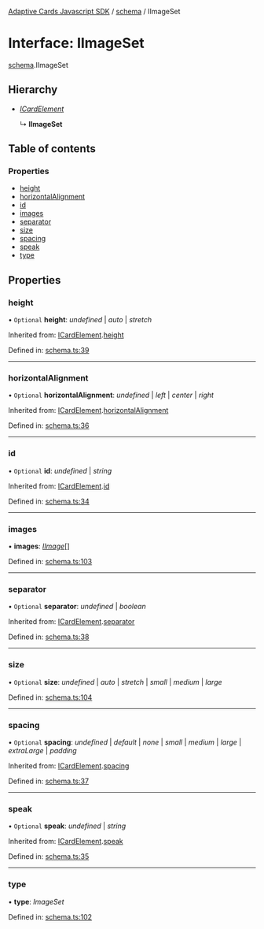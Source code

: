 [Adaptive Cards Javascript SDK](../README.md) / [schema](../modules/schema.md) / IImageSet

# Interface: IImageSet

[schema](../modules/schema.md).IImageSet

## Hierarchy

- [_ICardElement_](schema.icardelement.md)

  ↳ **IImageSet**

## Table of contents

### Properties

- [height](schema.iimageset.md#height)
- [horizontalAlignment](schema.iimageset.md#horizontalalignment)
- [id](schema.iimageset.md#id)
- [images](schema.iimageset.md#images)
- [separator](schema.iimageset.md#separator)
- [size](schema.iimageset.md#size)
- [spacing](schema.iimageset.md#spacing)
- [speak](schema.iimageset.md#speak)
- [type](schema.iimageset.md#type)

## Properties

### height

• `Optional` **height**: _undefined_ \| _auto_ \| _stretch_

Inherited from: [ICardElement](schema.icardelement.md).[height](schema.icardelement.md#height)

Defined in: [schema.ts:39](https://github.com/microsoft/AdaptiveCards/blob/0938a1f10/source/nodejs/adaptivecards/src/schema.ts#L39)

---

### horizontalAlignment

• `Optional` **horizontalAlignment**: _undefined_ \| _left_ \| _center_ \| _right_

Inherited from: [ICardElement](schema.icardelement.md).[horizontalAlignment](schema.icardelement.md#horizontalalignment)

Defined in: [schema.ts:36](https://github.com/microsoft/AdaptiveCards/blob/0938a1f10/source/nodejs/adaptivecards/src/schema.ts#L36)

---

### id

• `Optional` **id**: _undefined_ \| _string_

Inherited from: [ICardElement](schema.icardelement.md).[id](schema.icardelement.md#id)

Defined in: [schema.ts:34](https://github.com/microsoft/AdaptiveCards/blob/0938a1f10/source/nodejs/adaptivecards/src/schema.ts#L34)

---

### images

• **images**: [_IImage_](schema.iimage.md)[]

Defined in: [schema.ts:103](https://github.com/microsoft/AdaptiveCards/blob/0938a1f10/source/nodejs/adaptivecards/src/schema.ts#L103)

---

### separator

• `Optional` **separator**: _undefined_ \| _boolean_

Inherited from: [ICardElement](schema.icardelement.md).[separator](schema.icardelement.md#separator)

Defined in: [schema.ts:38](https://github.com/microsoft/AdaptiveCards/blob/0938a1f10/source/nodejs/adaptivecards/src/schema.ts#L38)

---

### size

• `Optional` **size**: _undefined_ \| _auto_ \| _stretch_ \| _small_ \| _medium_ \| _large_

Defined in: [schema.ts:104](https://github.com/microsoft/AdaptiveCards/blob/0938a1f10/source/nodejs/adaptivecards/src/schema.ts#L104)

---

### spacing

• `Optional` **spacing**: _undefined_ \| _default_ \| _none_ \| _small_ \| _medium_ \| _large_ \| _extraLarge_ \| _padding_

Inherited from: [ICardElement](schema.icardelement.md).[spacing](schema.icardelement.md#spacing)

Defined in: [schema.ts:37](https://github.com/microsoft/AdaptiveCards/blob/0938a1f10/source/nodejs/adaptivecards/src/schema.ts#L37)

---

### speak

• `Optional` **speak**: _undefined_ \| _string_

Inherited from: [ICardElement](schema.icardelement.md).[speak](schema.icardelement.md#speak)

Defined in: [schema.ts:35](https://github.com/microsoft/AdaptiveCards/blob/0938a1f10/source/nodejs/adaptivecards/src/schema.ts#L35)

---

### type

• **type**: _ImageSet_

Defined in: [schema.ts:102](https://github.com/microsoft/AdaptiveCards/blob/0938a1f10/source/nodejs/adaptivecards/src/schema.ts#L102)
